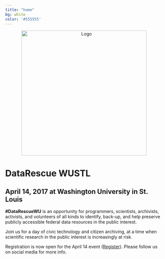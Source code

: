 ```yaml
---
title: "home"
bg: white     
color: '#555555'  
---
```


<div class="row" align="center">
  <img src={{site-url}}"/img/logo-white.jpg" alt="Logo" class="img-responsive" style="height:400px;"/>
 </div>

# DataRescue WUSTL

## April 14, 2017 at Washington University in St. Louis

**\#DataRescueWU** is an opportunity for programmers, scientists, archivists, activists, and volunteers of all kinds to identify, back-up, and help preserve publicly accessible federal data resources in the public interest. 

Join us for a day of civic technology and citizen archiving, at a time when scientific research in the public interest is increasingly at risk.

Registration is now open for the April 14 event ([Register](http://wustl.libcal.com/event/3212706)). Please follow us on social media for more info.
